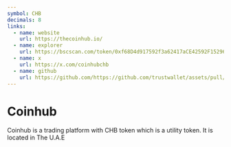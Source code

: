 ```yaml
---
symbol: CHB
decimals: 8
links:
  - name: website
    url: https://thecoinhub.io/
  - name: explorer
    url: https://bscscan.com/token/0xf68D4d917592f3a62417aCE42592F15296cc33A0
  - name: x
    url: https://x.com/coinhubchb
  - name: github
    url: https://github.com/https://github.com/trustwallet/assets/pull/22943#issuecomment-1304637991
---
```


# Coinhub

Coinhub is a trading platform with CHB token which is a utility token. It is located in The U.A.E
